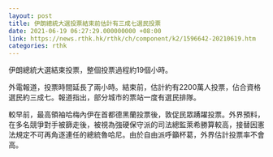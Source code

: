 ```yaml
---
layout: post
title: 伊朗總統大選投票結束前估計有三成七選民投票
date: 2021-06-19 06:27:29.000000000 +08:00
link: https://news.rthk.hk/rthk/ch/component/k2/1596642-20210619.htm
categories: rthk
---
```


伊朗總統大選結束投票，整個投票過程約19個小時。

外電報道，投票時間延長了兩小時。結束前，估計約有2200萬人投票，佔合資格選民約三成七。報道指出，部分城市的票站一度有選民排隊。

較早前，最高領袖哈梅內伊在首都德黑蘭投票後，敦促民眾踴躍投票。外界預料，在多名競爭對手被篩走後，被視為強硬保守派的司法總監萊希勝算較高，接替因憲法規定不可再角逐連任的總統魯哈尼。由於自由派呼籲杯葛，外界估計投票率不會高。
